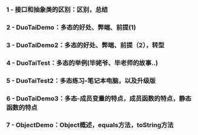 ### 1 - 接口和抽象类的区别：区别，总结
### 2 - DuoTaiDemo：多态的好处、弊端、前提(1)
### 3 - DuoTaiDemo2：多态的好处、弊端、前提（2），转型
### 4 - DuoTaiTest：多态的举例(毕姥爷、毕老师的故事..)
### 5 - DuoTaiTest2：多态练习-笔记本电脑，以及升级版
### 6 - DuoTaiDemo3：多态-成员变量的特点，成员函数的特点，静态函数的特点
### 7 - ObjectDemo：Object概述，equals方法，toString方法